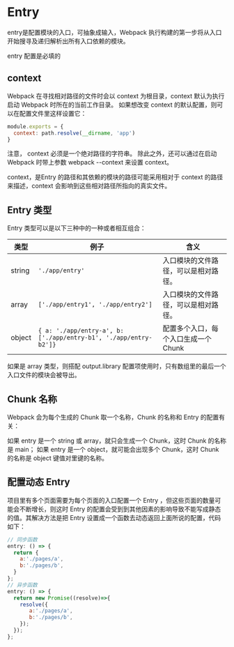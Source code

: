# Entry

entry是配置模块的入口，可抽象成输入，Webpack 执行构建的第一步将从入口开始搜寻及递归解析出所有入口依赖的模块。

entry 配置是必填的

## context

Webpack 在寻找相对路径的文件时会以 context 为根目录，context 默认为执行启动 Webpack 时所在的当前工作目录。 如果想改变 context 的默认配置，则可以在配置文件里这样设置它：

```js
module.exports = {
  context: path.resolve(__dirname, 'app')
}
```

注意， context 必须是一个绝对路径的字符串。 除此之外，还可以通过在启动 Webpack 时带上参数 webpack --context 来设置 context。

context，是Entry 的路径和其依赖的模块的路径可能采用相对于 context 的路径来描述，context 会影响到这些相对路径所指向的真实文件。


## Entry 类型

Entry 类型可以是以下三种中的一种或者相互组合：

| 类型  |  例子     |  含义  |
|---    |   ---     | ---     |
| string  |	`'./app/entry'`	  | 入口模块的文件路径，可以是相对路径。  |
| array	  | `['./app/entry1', './app/entry2']`	| 入口模块的文件路径，可以是相对路径。  |
| object	| `{ a: './app/entry-a', b: ['./app/entry-b1', './app/entry-b2']}`	| 配置多个入口，每个入口生成一个 Chunk |

如果是 array 类型，则搭配 output.library 配置项使用时，只有数组里的最后一个入口文件的模块会被导出。


## Chunk 名称

Webpack 会为每个生成的 Chunk 取一个名称，Chunk 的名称和 Entry 的配置有关：

如果 entry 是一个 string 或 array，就只会生成一个 Chunk，这时 Chunk 的名称是 main；
如果 entry 是一个 object，就可能会出现多个 Chunk，这时 Chunk 的名称是 object 键值对里键的名称。


## 配置动态 Entry

项目里有多个页面需要为每个页面的入口配置一个 Entry ，但这些页面的数量可能会不断增长，则这时 Entry 的配置会受到到其他因素的影响导致不能写成静态的值。其解决方法是把 Entry 设置成一个函数去动态返回上面所说的配置，代码如下：

```js
// 同步函数
entry: () => {
  return {
    a:'./pages/a',
    b:'./pages/b',
  }
};
// 异步函数
entry: () => {
  return new Promise((resolve)=>{
    resolve({
       a:'./pages/a',
       b:'./pages/b',
    });
  });
};
```

